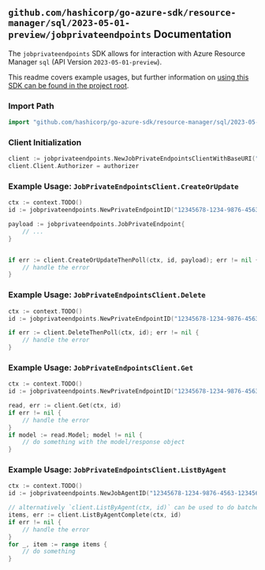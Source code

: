 
## `github.com/hashicorp/go-azure-sdk/resource-manager/sql/2023-05-01-preview/jobprivateendpoints` Documentation

The `jobprivateendpoints` SDK allows for interaction with Azure Resource Manager `sql` (API Version `2023-05-01-preview`).

This readme covers example usages, but further information on [using this SDK can be found in the project root](https://github.com/hashicorp/go-azure-sdk/tree/main/docs).

### Import Path

```go
import "github.com/hashicorp/go-azure-sdk/resource-manager/sql/2023-05-01-preview/jobprivateendpoints"
```


### Client Initialization

```go
client := jobprivateendpoints.NewJobPrivateEndpointsClientWithBaseURI("https://management.azure.com")
client.Client.Authorizer = authorizer
```


### Example Usage: `JobPrivateEndpointsClient.CreateOrUpdate`

```go
ctx := context.TODO()
id := jobprivateendpoints.NewPrivateEndpointID("12345678-1234-9876-4563-123456789012", "example-resource-group", "serverName", "jobAgentName", "privateEndpointName")

payload := jobprivateendpoints.JobPrivateEndpoint{
	// ...
}


if err := client.CreateOrUpdateThenPoll(ctx, id, payload); err != nil {
	// handle the error
}
```


### Example Usage: `JobPrivateEndpointsClient.Delete`

```go
ctx := context.TODO()
id := jobprivateendpoints.NewPrivateEndpointID("12345678-1234-9876-4563-123456789012", "example-resource-group", "serverName", "jobAgentName", "privateEndpointName")

if err := client.DeleteThenPoll(ctx, id); err != nil {
	// handle the error
}
```


### Example Usage: `JobPrivateEndpointsClient.Get`

```go
ctx := context.TODO()
id := jobprivateendpoints.NewPrivateEndpointID("12345678-1234-9876-4563-123456789012", "example-resource-group", "serverName", "jobAgentName", "privateEndpointName")

read, err := client.Get(ctx, id)
if err != nil {
	// handle the error
}
if model := read.Model; model != nil {
	// do something with the model/response object
}
```


### Example Usage: `JobPrivateEndpointsClient.ListByAgent`

```go
ctx := context.TODO()
id := jobprivateendpoints.NewJobAgentID("12345678-1234-9876-4563-123456789012", "example-resource-group", "serverName", "jobAgentName")

// alternatively `client.ListByAgent(ctx, id)` can be used to do batched pagination
items, err := client.ListByAgentComplete(ctx, id)
if err != nil {
	// handle the error
}
for _, item := range items {
	// do something
}
```
